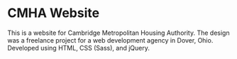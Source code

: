# CMHA Website
This is a website for Cambridge Metropolitan Housing Authority.
The design was a freelance project for a web development agency in Dover, Ohio. Developed using HTML, CSS (Sass), and jQuery.
